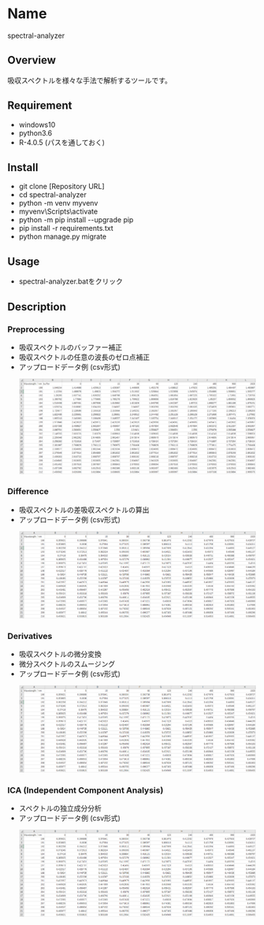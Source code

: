 # Name
spectral-analyzer 

## Overview
吸収スペクトルを様々な手法で解析するツールです。

## Requirement
- windows10
- python3.6
- R-4.0.5 (パスを通しておく)

## Install
- git clone [Repository URL]
- cd spectral-analyzer
- python -m venv myvenv
- myvenv\Scripts\activate
- python -m pip install --upgrade pip
- pip install -r requirements.txt
- python manage.py migrate

## Usage
- spectral-analyzer.batをクリック

## Description

### Preprocessing
- 吸収スペクトルのバッファー補正
- 吸収スペクトルの任意の波長のゼロ点補正
- アップロードデータ例 (csv形式)
  <div align="left">
    <p><img src="description/img/data1.png" width="600" /></p>
  </div>

### Difference
- 吸収スペクトルの差吸収スペクトルの算出
- アップロードデータ例 (csv形式)
  <div align="left">
    <p><img src="description/img/data2.png" width="600" /></p>
  </div>
### Derivatives
- 吸収スペクトルの微分変換
- 微分スペクトルのスムージング
- アップロードデータ例 (csv形式)
  <div align="left">
    <p><img src="description/img/data2.png" width="600" /></p>
  </div>
### ICA (Independent Component Analysis)
- スペクトルの独立成分分析
- アップロードデータ例 (csv形式)
  <div align="left">
    <p><img src="description/img/data2.png" width="600" /></p>
  </div>


